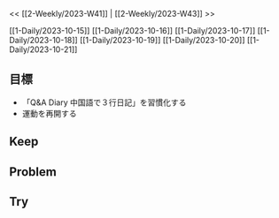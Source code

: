 << [[2-Weekly/2023-W41]] | [[2-Weekly/2023-W43]] >>

[[1-Daily/2023-10-15]]
[[1-Daily/2023-10-16]]
[[1-Daily/2023-10-17]]
[[1-Daily/2023-10-18]]
[[1-Daily/2023-10-19]]
[[1-Daily/2023-10-20]]
[[1-Daily/2023-10-21]]
## 目標
- 「Q&A Diary 中国語で３行日記」を習慣化する
- 運動を再開する
## Keep
## Problem
## Try
